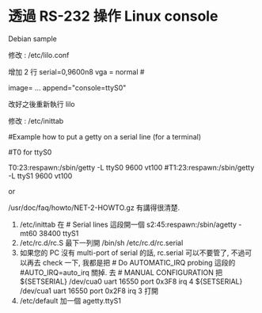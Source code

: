 # 透過 RS-232 操作 Linux console



Debian sample

修改 : /etc/lilo.conf

增加 2 行 serial=0,9600n8 vga = normal #

image= ... append="console=ttyS0"

改好之後重新執行 lilo

修改 : /etc/inittab

\#Example how to put a getty on a serial line (for a terminal)

\#T0 for ttyS0

T0:23:respawn:/sbin/getty -L ttyS0 9600 vt100 #T1:23:respawn:/sbin/getty -L ttyS1 9600 vt100

or

/usr/doc/faq/howto/NET-2-HOWTO.gz 有講得很清楚.

1. /etc/inittab 在 # Serial lines 這段開一個 s2:45:respawn:/sbin/agetty -mt60 38400 ttyS1
2. /etc/rc.d/rc.S 最下一列開 /bin/sh /etc/rc.d/rc.serial
3. 如果您的 PC 沒有 multi-port of serial 的話, rc.serial 可以不要管了, 不過可以再去 check 一下, 我都是把 # Do AUTOMATIC\_IRQ probing 這段的 #AUTO\_IRQ=auto\_irq 關掉. 去 # MANUAL CONFIGURATION 把 ${SETSERIAL} /dev/cua0 uart 16550 port 0x3F8 irq 4 ${SETSERIAL} /dev/cua1 uart 16550 port 0x2F8 irq 3 打開
4. /etc/default 加一個 agetty.ttyS1
